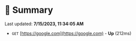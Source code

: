 # 📖 Summary
Last updated: **7/15/2023, 11:34:05 AM**

- `GET` [https://google.com](https://google.com) - **Up** (212ms)
